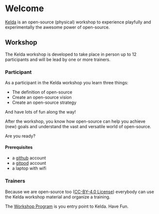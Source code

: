 # Welcome

[Kelda](training_material/kelda.html) is an open-source (physical) workshop to experience playfully and experimentally the awesome power of open-source.


## Workshop

The Kelda workshop is developed to take place in person up to 12 participants and will be lead by one or more trainers.

### Participant

As a participant in the Kelda workshop you learn three things:

- The definition of open-source
- Create an open-source vision
- Create an open-source strategy

And have lots of fun along the way!

After the workshop, you know how open-source can help you achieve (new) goals and understand the vast and versatile world of open-source.

Are you ready?

#### Prerequisites

- a [github](https://www.github.com) account
- a [gitpod](https://www.gitpod.io) account
- a laptop with wifi

### Trainers

Because we are open-source too ([CC-BY-4.0 License](https://github.com/foldingbeauty/kelda/blob/main/LICENSE)) everybody can use the Kelda workshop material and organize a training.

The [Workshop Program](/training_material/workshop-program.html) is you entry point to Kelda. Have Fun.
